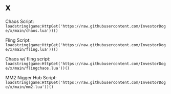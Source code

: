 # x

Chaos Script:
```loadstring(game:HttpGet('https://raw.githubusercontent.com/InvestorDoge/x/main/chaos.lua'))()```

Fling Script:
```loadstring(game:HttpGet('https://raw.githubusercontent.com/InvestorDoge/x/main/fling.lua'))()```

Chaos w/ fling script:
```loadstring(game:HttpGet('https://raw.githubusercontent.com/InvestorDoge/x/main/flingchaos.lua'))()```

MM2 Nigger Hub Script:
```loadstring(game:HttpGet('https://raw.githubusercontent.com/InvestorDoge/x/main/mm2.lua'))()```
